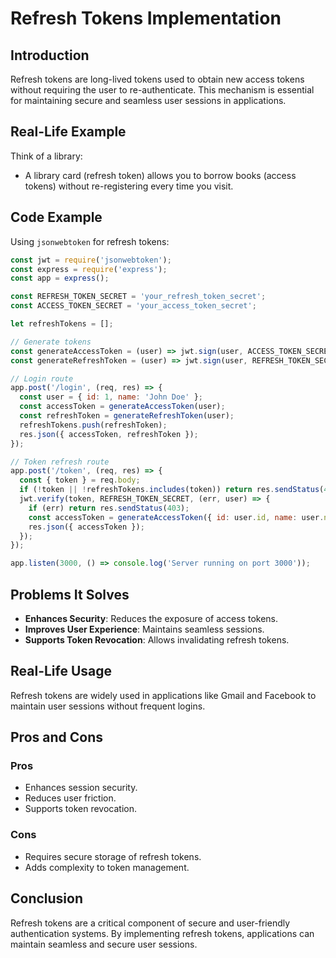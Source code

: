 # Refresh Tokens Implementation

## Introduction
Refresh tokens are long-lived tokens used to obtain new access tokens without requiring the user to re-authenticate. This mechanism is essential for maintaining secure and seamless user sessions in applications.

## Real-Life Example
Think of a library:
- A library card (refresh token) allows you to borrow books (access tokens) without re-registering every time you visit.

## Code Example
Using `jsonwebtoken` for refresh tokens:
```javascript
const jwt = require('jsonwebtoken');
const express = require('express');
const app = express();

const REFRESH_TOKEN_SECRET = 'your_refresh_token_secret';
const ACCESS_TOKEN_SECRET = 'your_access_token_secret';

let refreshTokens = [];

// Generate tokens
const generateAccessToken = (user) => jwt.sign(user, ACCESS_TOKEN_SECRET, { expiresIn: '15m' });
const generateRefreshToken = (user) => jwt.sign(user, REFRESH_TOKEN_SECRET);

// Login route
app.post('/login', (req, res) => {
  const user = { id: 1, name: 'John Doe' };
  const accessToken = generateAccessToken(user);
  const refreshToken = generateRefreshToken(user);
  refreshTokens.push(refreshToken);
  res.json({ accessToken, refreshToken });
});

// Token refresh route
app.post('/token', (req, res) => {
  const { token } = req.body;
  if (!token || !refreshTokens.includes(token)) return res.sendStatus(403);
  jwt.verify(token, REFRESH_TOKEN_SECRET, (err, user) => {
    if (err) return res.sendStatus(403);
    const accessToken = generateAccessToken({ id: user.id, name: user.name });
    res.json({ accessToken });
  });
});

app.listen(3000, () => console.log('Server running on port 3000'));
```

## Problems It Solves
- **Enhances Security**: Reduces the exposure of access tokens.
- **Improves User Experience**: Maintains seamless sessions.
- **Supports Token Revocation**: Allows invalidating refresh tokens.

## Real-Life Usage
Refresh tokens are widely used in applications like Gmail and Facebook to maintain user sessions without frequent logins.

## Pros and Cons
### Pros
- Enhances session security.
- Reduces user friction.
- Supports token revocation.

### Cons
- Requires secure storage of refresh tokens.
- Adds complexity to token management.

## Conclusion
Refresh tokens are a critical component of secure and user-friendly authentication systems. By implementing refresh tokens, applications can maintain seamless and secure user sessions.
